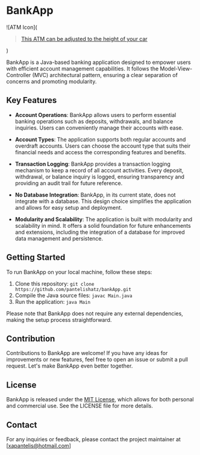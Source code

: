# BankApp

![ATM Icon](<blockquote class="imgur-embed-pub" lang="en" data-id="WUMMErh" ><a href="//imgur.com/WUMMErh">This ATM can be adjusted to the height of your car</a></blockquote><script async src="//s.imgur.com/min/embed.js" charset="utf-8"></script>)

BankApp is a Java-based banking application designed to empower users with efficient account management capabilities. It follows the Model-View-Controller (MVC) architectural pattern, ensuring a clear separation of concerns and promoting modularity.

## Key Features

- **Account Operations**: BankApp allows users to perform essential banking operations such as deposits, withdrawals, and balance inquiries. Users can conveniently manage their accounts with ease.

- **Account Types**: The application supports both regular accounts and overdraft accounts. Users can choose the account type that suits their financial needs and access the corresponding features and benefits.

- **Transaction Logging**: BankApp provides a transaction logging mechanism to keep a record of all account activities. Every deposit, withdrawal, or balance inquiry is logged, ensuring transparency and providing an audit trail for future reference.

- **No Database Integration**: BankApp, in its current state, does not integrate with a database. This design choice simplifies the application and allows for easy setup and deployment.

- **Modularity and Scalability**: The application is built with modularity and scalability in mind. It offers a solid foundation for future enhancements and extensions, including the integration of a database for improved data management and persistence.

## Getting Started

To run BankApp on your local machine, follow these steps:

1. Clone this repository: `git clone https://github.com/pantelishatz/bankApp.git`
2. Compile the Java source files: `javac Main.java`
3. Run the application: `java Main`

Please note that BankApp does not require any external dependencies, making the setup process straightforward.

## Contribution

Contributions to BankApp are welcome! If you have any ideas for improvements or new features, feel free to open an issue or submit a pull request. Let's make BankApp even better together.

## License

BankApp is released under the [MIT License](LICENSE), which allows for both personal and commercial use. See the LICENSE file for more details.

## Contact

For any inquiries or feedback, please contact the project maintainer at [xapantelis@hotmail.com]
